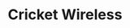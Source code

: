 ---
title: "Cricket Wireless"
url: /champaign/cricket-wireless-convenience-center-road/
shop: mobile phone
---